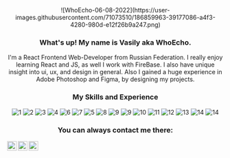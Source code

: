 <center>![WhoEcho-06-08-2022](https://user-images.githubusercontent.com/71073510/186859963-39177086-a4f3-4280-980d-e12f26b9a247.png)<center/>



### What's up! My name is Vasily aka WhoEcho.
I'm a React Frontend Web-Developer from Russian Federation. I really enjoy learning React and JS, as well I work with FireBase. I also have unique insight into  ui, ux, and design in general. Also I gained a huge experience in Adobe Photoshop and Figma, by designing my projects.


### My Skills and Experience
![1](https://img.shields.io/badge/React-20232A?style=for-the-badge&logo=react&logoColor=61DAFB)
![2](https://img.shields.io/badge/JavaScript-323330?style=for-the-badge&logo=javascript&logoColor=F7DF1E)
![3](https://img.shields.io/badge/HTML5-E34F26?style=for-the-badge&logo=html5&logoColor=white)
![4](https://img.shields.io/badge/CSS3-1572B6?style=for-the-badge&logo=css3&logoColor=white)
![6](https://img.shields.io/badge/firebase-ffca28?style=for-the-badge&logo=firebase&logoColor=black)
![7](https://img.shields.io/badge/Adobe%20Photoshop-31A8FF?style=for-the-badge&logo=Adobe%20Photoshop&logoColor=black)
![5](https://img.shields.io/badge/Figma-F24E1E?style=for-the-badge&logo=figma&logoColor=white)
![8](https://img.shields.io/badge/GitHub%20Pages-222222?style=for-the-badge&logo=GitHub%20Pages&logoColor=white)
![9](https://img.shields.io/badge/GitHub-100000?style=for-the-badge&logo=github&logoColor=white)
![9](https://img.shields.io/badge/Miro-F7C922?style=for-the-badge&logo=Miro&logoColor=050036)
![10](https://img.shields.io/badge/blender-%23F5792A.svg?style=for-the-badge&logo=blender&logoColor=white)
![11](https://img.shields.io/badge/Canva-%2300C4CC.svg?&style=for-the-badge&logo=Canva&logoColor=white)
![12](https://img.shields.io/badge/Postman-FF6C37?style=for-the-badge&logo=Postman&logoColor=white)
![13](https://img.shields.io/badge/WebStorm-000000?style=for-the-badge&logo=WebStorm&logoColor=white)
![14](https://img.shields.io/badge/Visual_Studio-5C2D91?style=for-the-badge&logo=visual%20studio&logoColor=white)
![14](https://img.shields.io/badge/Ubuntu-E95420?style=for-the-badge&logo=ubuntu&logoColor=white)

### You can always contact me there:


<a href="https://t.me/whoecho">
  <img align="left" alt="Abhishek's Instagram" width="22px" src="https://user-images.githubusercontent.com/71073510/183251994-09f7dd9f-f93c-4345-b58b-1a3041a6a888.svg" />
</a>
<a href="https://discord.gg/XGEFkqhEC6">
  <img align="left" alt="Abhishek's Discord" width="22px" src="https://raw.githubusercontent.com/peterthehan/peterthehan/master/assets/discord.svg" />
</a>
<a href="https://vk.com/id738335183">
  <img align="left" alt="Abhishek Naidu | Twitter" width="22px" src="https://user-images.githubusercontent.com/71073510/183251801-6425d5e7-a672-4d04-ae95-7c032786b32b.svg" />

</a>











<!--
**vasilykhromykh/vasilykhromykh** is a ✨ _special_ ✨ repository because its `README.md` (this file) appears on your GitHub profile.

Here are some ideas to get you started:

- 🔭 I’m currently working on my Portfolio
- 🌱 I’m currently learning Typescript and React Fundamental Architecture
- 👯 I’m looking to collaborate on with experienced Senior React Developers


-->
